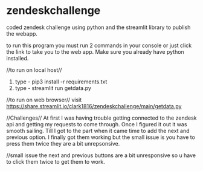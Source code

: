 # zendeskchallenge
coded zendesk challenge using python and the streamlit library to publish the webapp.

to run this program you must run 2 commands in your console or just click the link to take you to the web app. Make sure you already have python installed.

//to run on local host//
1. type - pip3 install -r requirements.txt
2. type - streamlit run getdata.py

//to run on web browser// 
visit https://share.streamlit.io/clark1816/zendeskchallenge/main/getdata.py
 

//Challenges//
At first I was having trouble getting connected to the zendesk api and getting my requests to come through. 
Once I figured it out it was smooth sailing. Till I got to the part when it came time to add the next and previous option. I finally got them working but the small issue is you have to press them twice they are a bit unrepsonsive. 

//small issue
the next and previous buttons are a bit unresponsive so u have to click them twice to get them to work.
